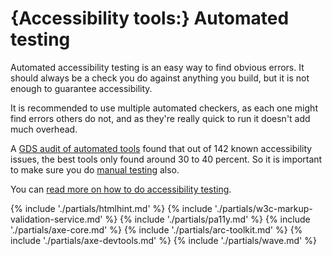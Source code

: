 # {Accessibility tools:} Automated testing

Automated accessibility testing is an easy way to find obvious errors. It should always be a check you do against anything you build, but it is not enough to guarantee accessibility.

It is recommended to use multiple automated checkers, as each one might find errors others do not, and as they're really quick to run it doesn't add much overhead.

A [GDS audit of automated tools](https://alphagov.github.io/accessibility-tool-audit/) found that out of 142 known accessibility issues, the best tools only found around 30 to 40 percent. So it is important to make sure you do [manual testing](/best-practice/manual-accessibility-testing) also.

You can [read more on how to do accessibility testing](/best-practice/how-to-do-accessibility-testing).

{% include './partials/htmlhint.md' %}
{% include './partials/w3c-markup-validation-service.md' %}
{% include './partials/pa11y.md' %}
{% include './partials/axe-core.md' %}
{% include './partials/arc-toolkit.md' %}
{% include './partials/axe-devtools.md' %}
{% include './partials/wave.md' %}
